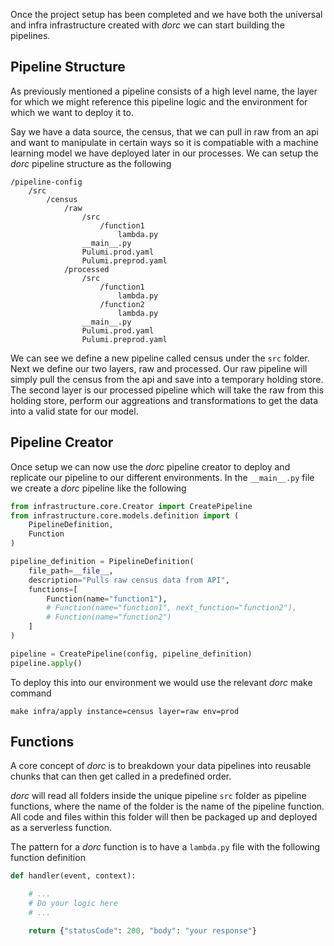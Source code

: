 Once the project setup has been completed and we have both the universal and infra infrastructure created with *dorc* we can start building the pipelines.

## Pipeline Structure

As previously mentioned a pipeline consists of a high level name, the layer for which we might reference this pipeline logic and the environment for which we want to deploy it to.

Say we have a data source, the census, that we can pull in raw from an api and want to manipulate in certain ways so it is compatiable with a machine learning model we have deployed later in our processes. We can setup the *dorc* pipeline structure as the following

```
/pipeline-config
    /src
        /census
            /raw
                /src
                    /function1
                        lambda.py
                __main__.py
                Pulumi.prod.yaml
                Pulumi.preprod.yaml
            /processed
                /src
                    /function1
                        lambda.py
                    /function2
                        lambda.py
                __main__.py
                Pulumi.prod.yaml
                Pulumi.preprod.yaml
```

We can see we define a new pipeline called census under the `src` folder. Next we define our two layers, raw and processed. Our raw pipeline will simply pull the census from the api and save into a temporary holding store. The second layer is our processed pipeline which will take the raw from this holding store, perform our aggreations and transformations to get the data into a valid state for our model.

## Pipeline Creator

Once setup we can now use the *dorc* pipeline creator to deploy and replicate our pipeline to our different environments. In the `__main__.py` file we create a *dorc* pipeline like the following

```python
from infrastructure.core.Creator import CreatePipeline
from infrastructure.core.models.definition import (
    PipelineDefinition,
    Function
)

pipeline_definition = PipelineDefinition(
    file_path=__file__,
    description="Pulls raw census data from API",
    functions=[
        Function(name="function1"),
        # Function(name="function1", next_function="function2"),
        # Function(name="function2")
    ]
)

pipeline = CreatePipeline(config, pipeline_definition)
pipeline.apply()
```

To deploy this into our environment we would use the relevant *dorc* make command

```
make infra/apply instance=census layer=raw env=prod
```

## Functions

A core concept of *dorc* is to breakdown your data pipelines into reusable chunks that can then get called in a predefined order.

*dorc* will read all folders inside the unique pipeline `src` folder as pipeline functions, where the name of the folder is the name of the pipeline function. All code and files within this folder will then be packaged up and deployed as a serverless function.

The pattern for a *dorc* function is to have a `lambda.py` file with the following function definition

```python
def handler(event, context):

    # ...
    # Do your logic here
    # ...

    return {"statusCode": 200, "body": "your response"}
```
